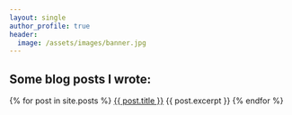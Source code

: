 ```yaml
---
layout: single
author_profile: true
header:
  image: /assets/images/banner.jpg
---
```


## Some blog posts I wrote:

{% for post in site.posts %}
  <a href="{{ post.url }}">{{ post.title }}</a>
  {{ post.excerpt }}
{% endfor %}
